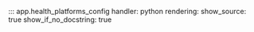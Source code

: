 ::: app.health_platforms_config
    handler: python
    rendering:
      show_source: true
      show_if_no_docstring: true
